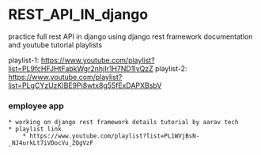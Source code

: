 # REST_API_IN_django
practice full rest API in django using django rest framework documentation and youtube tutorial playlists

playlist-1: https://www.youtube.com/playlist?list=PL9fcHFJHtFabkWgr2nhjIr1H7ND1IyQzZ
playlist-2: https://www.youtube.com/playlist?list=PLgCYzUzKIBE9Pi8wtx8g55fExDAPXBsbV

### employee app
    * working on django rest framework details tutorial by aarav tech
    * playlist link
        * https://www.youtube.com/playlist?list=PL1WVjBsN-_NJ4urkLt7iVDocVu_ZQgVzF
